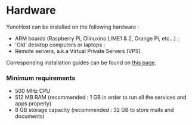 # Hardware

YunoHost can be installed on the following hardware :
- ARM boards (Raspberry Pi, Olinuxino LIME1 & 2, Orange Pi, etc...) ;
- 'Old' desktop computers or laptops ;
- Remote servers, a.k.a Virtual Private Servers (VPS).

Corresponding installation guides can be found on [this page](/install).

### Minimum requirements

* 500 MHz CPU
* 512 MB RAM (recommended : 1 GB in order to run all the services and apps properly)
* 8 GB storage capacity (recommended : 32 GB to store mails and documents)
